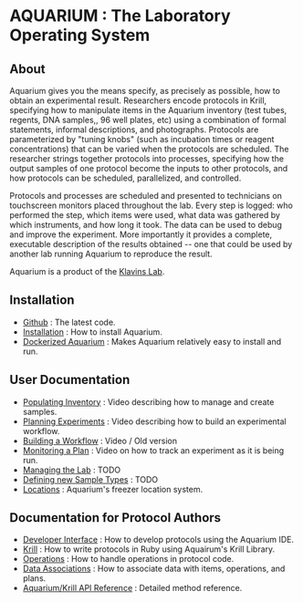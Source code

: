 AQUARIUM : The Laboratory Operating System
=========

About
---

Aquarium gives you the means specify, as precisely as possible, how to obtain an experimental result. Researchers encode protocols in Krill, specifying how to manipulate items in the Aquarium inventory (test tubes, regents, DNA samples,, 96 well plates, etc) using a combination of formal statements, informal descriptions, and photographs. Protocols are parameterized by "tuning knobs" (such as incubation times or reagent concentrations) that can be varied when the protocols are scheduled. The researcher strings together protocols into processes, specifying how the output samples of one protocol become the inputs to other protocols, and how protocols can be scheduled, parallelized, and controlled.

Protocols and processes are scheduled and presented to technicians on touchscreen monitors placed throughout the lab. Every step is logged: who performed the step, which items were used, what data was gathered by which instruments, and how long it took. The data can be used to debug and improve the experiment. More importantly it provides a complete, executable description of the results obtained -- one that could be used by another lab running Aquarium to reproduce the result.

Aquarium is a product of the [Klavins Lab](http://klavinslab.org).

Installation
---

* [Github](https://github.com/klavinslab/aquarium) : The latest code.
* [Installation](https://github.com/klavinslab/aquarium/doc/Installation.md) : How to install Aquarium.
* [Dockerized Aquarium](https://github.com/klavinslab/aquadocked) : Makes Aquarium relatively easy to install and run.

User Documentation
---
 
* [Populating Inventory](https://www.youtube.com/watch?v=ydN51ew1JmI&feature=youtu.be) : Video describing how to manage and create samples.
* [Planning Experiments](https://www.youtube.com/watch?v=kYnDc8RIsNg&feature=youtu.be) : Video describing how to build an experimental workflow.
* [Building a Workflow](https://www.youtube.com/watch?v=xDrv4f2AZlM&feature=youtu.be) : Video / Old version 
* [Monitoring a Plan](https://www.youtube.com/watch?v=WCTmuz5yBAo&feature=youtu.be) : Video on how to track an experiment as it is being run.
* [Managing the Lab](http://todo.com) : TODO
* [Defining new Sample Types](http://todo.com) : TODO
* [Locations](doc/Locations.md) : Aquarium's freezer location system.

Documentation for Protocol Authors
---

* [Developer Interface](http://todo.com) : How to develop protocols using the Aquarium IDE.
* [Krill](https://github.com/klavinslab/aquarium/doc/Krill.md) : How to write protocols in Ruby using Aquairum's Krill Library.
* [Operations](https://github.com/klavinslab/aquarium/doc/Opertations.md) : How to handle operations in protocol code.
* [Data Associations](https://github.com/klavinslab/aquarium/doc/DataAssociation.md) : How to associate data with items, operations, and plans.
* [Aquarium/Krill API Reference](http://klavinslab.org/aquarium-api/) : Detailed method reference.
